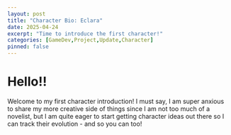 ```yaml
---
layout: post
title: "Character Bio: Eclara"
date: 2025-04-24
excerpt: "Time to introduce the first character!"
categories: [GameDev,Project,Update,Character]
pinned: false
---
```

# Hello!!
Welcome to my first character introduction! I must say, I am super anxious to share my more creative side of things since I am not too much of a novelist, but I am quite eager to start getting character ideas out there so I can track their evolution - and so you can too!